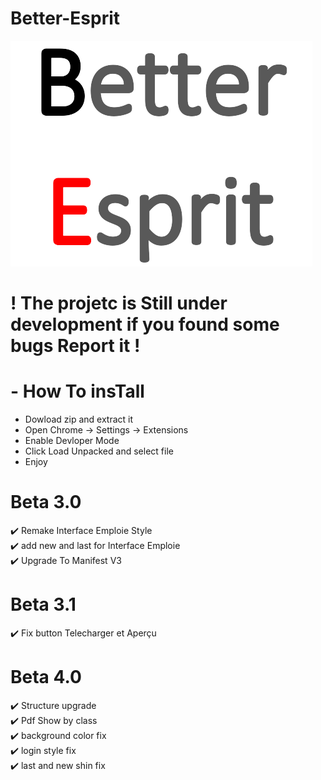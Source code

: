 # Better-Esprit

  ![logo](/img/BE_fulllogo.png)
  
  # ! The projetc is Still under development if you found some bugs Report it !
  
  # - How To insTall
  - Dowload zip and extract it 
  - Open Chrome -> Settings -> Extensions
  - Enable Devloper Mode
  - Click Load Unpacked and select file
  - Enjoy
  
  # Beta 3.0
  :heavy_check_mark: Remake Interface Emploie Style <br>
  :heavy_check_mark: add new and last for Interface Emploie <br>
  :heavy_check_mark: Upgrade To Manifest V3 <br>
  
  # Beta 3.1
  :heavy_check_mark: Fix button Telecharger et Aperçu <br>
  
  # Beta 4.0
  :heavy_check_mark: Structure upgrade <br>
  :heavy_check_mark: Pdf Show by class <br>
  :heavy_check_mark: background color fix <br>
  :heavy_check_mark: login style fix <br>
  :heavy_check_mark: last and new shin fix <br>
